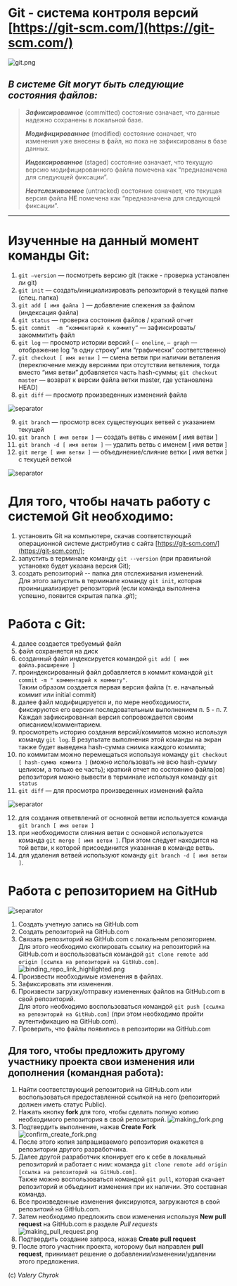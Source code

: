 # Git - система контроля версий [https://git-scm.com/](https://git-scm.com/)
![git.png](.\gitignore\git.png)  

## *В системе **Git** могут быть следующие состояния файлов:*

>***Зафиксированное*** (committed) состояние означает, что данные надежно сохранены
в локальной базе.
>
>***Модифицированное*** (modified) состояние означает, что изменения
уже внесены в файл, но пока не зафиксированы в базе данных.
>
>***Индексированное*** (staged) состояние означает, что текущую версию модифицированного файла помечена как “предназначена для следующей фиксации”.
>
>***Неотслеживаемое*** (untracked) состояние означает, что текущая версия файла **НЕ** помечена как “предназначена для следующей фиксации”.
___

# Изученные на данный момент команды Git:

1. ``git —version`` — посмотреть версию git (также - проверка установлен ли git)
2. ``git init`` — создать/инициализировать репозиторий в текущей папке (спец. папка)
3. ``git add [ имя файла ]`` — добавление слежения за файлом (индексация файла)
4. ``git status`` — проверка состояния файлов / краткий отчет
5. ``git commit  -m “комментарий к коммиту”`` — зафиксировать/закоммитить файл
6. ``git log`` — просмотр истории версий ( ``— oneline``, ``— graph`` — отображение log “в одну строку” или “графически” соответственно)
7. ``git checkout [ имя ветви ]`` — смена ветви при наличии ветвления (переключение между версиями при отсутствии ветвления, тогда вместо “имя ветви” добавляется часть hash-суммы; ``git checkout master`` — возврат к версии файла ветки master, где установлена HEAD)
8. ``git diff`` — просмотр произведенных изменений файла  

![separator](.\gitignore\separator_800_50.png)  

9. ``git branch`` — просмотр всех существующих ветвей с указанием текущей
10. ``git branch [ имя ветви ]`` — создать ветвь с именем [ имя ветви ]
11. ``git branch -d [ имя ветви ]`` — удалить ветвь с именем [ имя ветви ]
12. ``git merge [ имя ветви ]`` — объединение/слияние ветки [ имя ветки ] с текущей веткой  

![separator](.\gitignore\separator_800_50.png)  


# Для того, чтобы начать работу с системой Git необходимо:
1. установить Git на компьютере, скачав соответствующий операционной системе дистрибутив с сайта [https://git-scm.com/](https://git-scm.com/);
2. запустить в терминале команду ``git --version`` (при правильной установке будет указана версия Git);
3. создать репозиторий -- папка для отслеживания изменений.  
Для этого запустить в терминале команду ``git init``, которая проинициализирует репозиторий (если команда выполнена успешно, появится скрытая папка *.git*);

# Работа с Git:

4. далее создается требуемый файл
5. файл сохраняется на диск
6. созданный файл индексируется командой ``git add [ имя файла.расширение ]``
7. проиндексированный файл добавляется в коммит командой ``git commit -m " комментарий к коммиту"``.  
Таким образом создается первая версия файла (т. е. начальный коммит или initial commit)
8. далее файл модифицируется и, по мере необходимости, фиксируются его версии последовательным выполнением п. 5 - п. 7. Каждая зафиксированная версия сопровождается своим описанием/комментарием.
9. просмотреть историю создания версий/коммитов можно используя команду ``git log``. В результате выполнения этой команды на экран также будет выведена hash-сумма снимка каждого коммита;
10. по коммитам можно перемещаться используя команду ``git checkout [ hash-сумма коммита ]`` (можно использовать не всю hash-сумму целиком, а только ее часть);
краткий отчет по состоянию файла(ов) репозитория можно вывести в терминале используя команду ``git status``
11. ``git diff`` — для просмотра произведенных изменений файла  

![separator](.\gitignore\separator_800_50.png)  
  
12. для создания ответвлений от основной ветви используется команда ``git branch [ имя ветви ]``
13. при необходимости слияния ветви с основной используется команда ``git merge [ имя ветви ]``. При этом следует находится на той ветви, к которой присоединится указанная в команде ветвь.  
14. для удаления ветвей используют команду ``git branch -d [ имя ветви ]``.  
# Работа с репозиторием на GitHub
 

![separator](.\gitignore\separator_800_50.png)  

1. Создать учетную запись на GitHub.com
2. Создать репозиторий на GitHub.com
3. Связать репозиторий на GitHub.com с локальным репозиторием.  
Для этого необходимо скопировать ссылку на репозиторий на GitHub.com и воспользоваться командой ``git clone remote add origin [ссылка на репозиторий на GitHub.com]``.  
![binding_repo_link_highlighted.png](.\gitignore\binding_repo_link_highlighted.png)
4. Произвести необходимые изменения в файлах.
5. Зафиксировать эти изменения.
6. Произвести загрузку/отправку измененных файлов на GitHub.com в свой репозиторий.  
Для этого необходимо воспользоваться командой ``git push [ссылка на репозиторий на GitHub.com]`` (при этом необходимо пройти аутентификацию на GitHub.com).
7. Проверить, что файлы появились в репозитории на GitHub.com

## Для того, чтобы предложить другому участнику проекта свои изменения или дополнения (командная работа):
1. Найти соответствующий репозиторий на GitHub.com или воспользоваться предоставленной ссылкой на него (репозиторий должен иметь статус Public).
2. Нажать кнопку **fork** для того, чтобы сделать полную копию необходимого репозитория в свой репозиторий.
![making_fork.png](.\gitignore\making_fork.png)
3. Подтвердить выполнение, нажав **Create Fork**
![confirm_create_fork.png](.\gitignore\confirm_create_fork.png)
4. После этого копия запрашиваемого репозитория окажется в репозитории другого разработчика.
5. Далее другой разработчик клонирует его к себе в локальный репозиторий и работает с ним: команда ``git clone remote add origin [ссылка на репозиторий на GitHub.com]``.  
Также можно воспользоваться командой ``git pull``, которая скачает репозиторий и объединит изменения при их наличии. Это составная команда.
6. Все произведенные изменения фиксируются, загружаются в свой репозитоий на GitHub.com.
7. Затем необходимо предложить свои изменения используя **New pull request** на GitHub.com в разделе *Pull requests*  
![making_pull_request.png](.\gitignore\making_pull_request.png)
8. Подтвердить создание запроса, нажав **Create pull request**
9. После этого участник проекта, которому был направлен **pull request**, принимает решение о добавлении/изменении/удалении этого предложения.

(c) *Valery Chyrok*